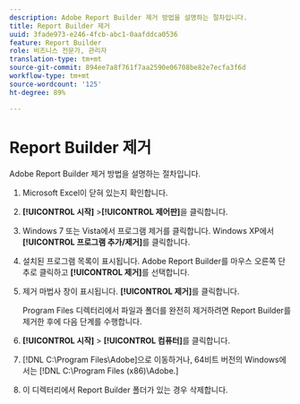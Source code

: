 ```yaml
---
description: Adobe Report Builder 제거 방법을 설명하는 절차입니다.
title: Report Builder 제거
uuid: 3fade973-e246-4fcb-abc1-0aafddca0536
feature: Report Builder
role: 비즈니스 전문가, 관리자
translation-type: tm+mt
source-git-commit: 894ee7a8f761f7aa2590e06708be82e7ecfa3f6d
workflow-type: tm+mt
source-wordcount: '125'
ht-degree: 89%

---
```



# Report Builder 제거

Adobe Report Builder 제거 방법을 설명하는 절차입니다.

1. Microsoft Excel이 닫혀 있는지 확인합니다.
1. **[!UICONTROL 시작]** >**[!UICONTROL 제어판]**&#x200B;을 클릭합니다.
1. Windows 7 또는 Vista에서 프로그램 제거를 클릭합니다. Windows XP에서 **[!UICONTROL 프로그램 추가/제거]**&#x200B;를 클릭합니다.
1. 설치된 프로그램 목록이 표시됩니다. Adobe Report Builder를 마우스 오른쪽 단추로 클릭하고 **[!UICONTROL 제거]**&#x200B;를 선택합니다.
1. 제거 마법사 창이 표시됩니다. **[!UICONTROL 제거]**&#x200B;를 클릭합니다.

   Program Files 디렉터리에서 파일과 폴더를 완전히 제거하려면 Report Builder를 제거한 후에 다음 단계를 수행합니다.
1. **[!UICONTROL 시작]** > **[!UICONTROL 컴퓨터]**&#x200B;를 클릭합니다.
1.  [!DNL C:\Program Files\Adobe\]으로 이동하거나, 64비트 버전의 Windows에서는 [!DNL C:\Program Files (x86)\Adobe.]
1. 이 디렉터리에서 Report Builder 폴더가 있는 경우 삭제합니다.
